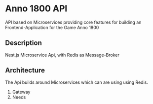 # Anno 1800 API

API based on Microservices providing core features for building an Frontend-Application for the Game Anno 1800

## Description

Nest.js Microservice Api, with Redis as Message-Broker

## Architecture

The Api builds around Microservices which can are using using Redis.

1. Gateway
1. Needs
